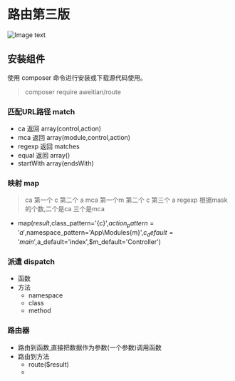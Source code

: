 # 路由第三版

![Image text](https://raw.githubusercontent.com/aweitian/route/master/readme.png)


## 安装组件
使用 composer 命令进行安装或下载源代码使用。
> composer require aweitian/route
>

### 匹配URL路径 match
- ca 返回 array(control,action)
- mca 返回 array(module,control,action)
- regexp 返回 matches
- equal 返回 array()
- startWith array(endsWith)

### 映射 map 
> ca 第一个 c  第二个 a
> mca 第一个m  第二个 c  第三个 a
> regexp  根据mask的个数,二个是ca 三个是mca
- map($result,$class_pattern='{c}',$action_pattern='{a}',$namespace_pattern='App\Modules\{m}',$c_default='main',$a_default='index',$m_default='Controller')

### 派遣 dispatch
- 函数
- 方法
    - namespace
    - class
    - method
### 路由器
- 路由到函数,直接把数据作为参数(一个参数)调用函数
- 路由到方法
    - route($result) 
    - 
    
        
    
